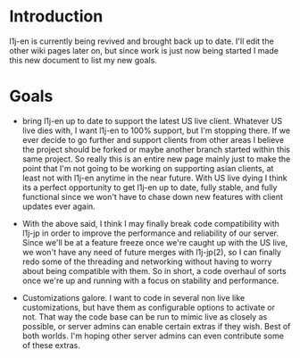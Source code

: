# Introduction #

l1j-en is currently being revived and brought back up to date.  I'll edit the other wiki pages later on, but since work is just now being started I made this new document to list my new goals.


# Goals #

  * bring l1j-en up to date to support the latest US live client.  Whatever US live dies with, I want l1j-en to 100% support, but I'm stopping there.  If we ever decide to go further and support clients from other areas I believe the project should be forked or maybe another branch started within this same project. So really this is an entire new page mainly just to make the point that I'm not going to be working on supporting asian clients, at least not with l1j-en anytime in the near future.  With US live dying I think its a perfect opportunity to get l1j-en up to date, fully stable, and fully functional since we won't have to chase down new features with client updates ever again.

  * With the above said, I think I may finally break code compatibility with l1j-jp in order to improve the performance and reliability of our server.  Since we'll be at a feature freeze once we're caught up with the US live, we won't have any need of future merges with l1j-jp(2), so I can finally redo some of the threading and networking without having to worry about being compatible with them.  So in short, a code overhaul of sorts once we're up and running with a focus on stability and performance.

  * Customizations galore.  I want to code in several non live like customizations, but have them as configurable options to activate or not.  That way the code base can be run to mimic live as closely as possible, or server admins can enable certain extras if they wish.  Best of both worlds.  I'm hoping other server admins can even contribute some of these extras.